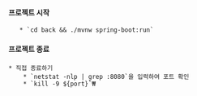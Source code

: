 #### 프로젝트 시작
       * `cd back && ./mvnw spring-boot:run`

#### 프로젝트 종료
    * 직접 종료하기
        * `netstat -nlp | grep :8080`을 입력하여 포트 확인
        * `kill -9 ${port}`₩